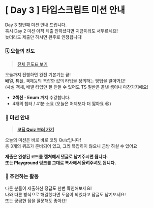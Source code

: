 # [ Day 3 ] 타입스크립트 미션 안내

Day 3 첫번째 미션 안내 드립니다.  
혹시 Day 2 미션 아직 제출 안하셨다면 지금이라도 서두르세요!  
늦더라도 제출만 하시면 완주로 인정됩니다!

### 🗓️ 오늘의 진도

> [전체 진도표 보기](https://winterlood.notion.site/5632d36c3d5b4f3f9c3bcffcfa82bc53?pvs=4)

오늘까지 진행하면 완전 기본기는 끝!  
배열, 튜플, 객체등의 복잡한 값의 타입을 정의하는 방법을 알아봐요!  
(사실 객체, 배열 타입만 잘 만들 수 있어도 TS 절반은 끝낸 셈이나 마찬가지에요)

- **2섹션 - Enum** 까지 수강합니다.
- 4개의 챕터 / 41분 소요 (오늘은 어제보다 더 짧아요 😆)

### 🎯 미션 안내

> **[코딩 Quiz 보러 가기](https://github.com/winterlood/onebite-type-challenge/blob/main/missions/day3/coding-quiz)**

오늘의 미션은 바로 바로 코딩 Quiz입니다!  
총 3개의 퀴즈가 준비되어 있고, 그리 복잡하지 않으니 금방 하실 수 있어요

**제출은 완성된 코드를 캡쳐해서 댓글로 남겨주시면 됩니다.  
또는 Playground 링크를 그대로 복사해서 올려주셔도 됩니다.**

### 🙌 추천하는 활동

다른 분들이 제출하신 정답도 한번 확인해보세요!  
나와 다른 방식으로 해결했다면 도움이 되었다고 답글도 남겨보세요!  
또는 궁금한 점을 질문해도 좋아요!
